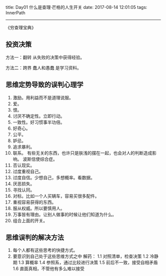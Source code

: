 title: Day01 什么是查理·芒格的人生开关
date: 2017-08-14 12:01:05
tags: InnerPath

---

《穷查理宝典》

## 投资决策

方法一：翻转
从失败的决策中获得经验。

方法二：跨界
蠢人和愚蠢 是学习资料。

## 思维定势导致的误判心理学
1. 激励。用利益而不是道理说服。
2. 爱。
3. 恨。
4. 讨厌不确定性。立即行动。
5. 一致性。好习惯事半功倍。
6. 好奇心。
7. 公平。
8. 妒忌。
9. 追求暴利。
10. 联系。 有些无关的东西，也许只是肤浅的摆在一起，也会对人的判断造成影响。
波斯信使综合症。
11. 否认现实。
12. 过度重视自己。
13. 过度自信。少想自己，多想概率。看数据。
14. 厌恶损失。
15. 寻找认同。
16. 对标。比如一个人买辆车，容易买很多配件。
17. 重视容易获得的东西。
18. 服从权威。所以要慎用人。
19. 万事皆有理由。让别人做事的时候让他们知道为什么。
20. 组合上面的开关。

## 思维误判的解决方法
1. 每个人都有这些思考的快捷方式。
2. 要意识到自己处于这些思维方式之中
解药：
1.1 对照清单，检查决策
1.2 冷静期
1.3 算概率
1.4 参照系，通过比较进行决策
1.5 前后不一致，接受自相矛盾
1.6 直面真相，不管他有多么难以接受

